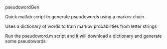 pseudowordGen

Quick matlab script to generate pseudowords using a markov chain.

Uses a dictionary of words to train markov probabilities from letter strings

Run the pseudoword.m script and it will download a dictionary and generate some pseudowords

